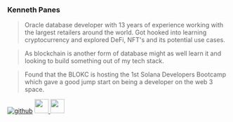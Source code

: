 ### Kenneth Panes
> Oracle database developer with 13 years of experience working with the largest retailers around the world. Got hooked into learning cryptocurrency and explored DeFi, NFT's and its potential use cases. 

> As blockchain is another form of database might as well learn it and looking to build something out of my tech stack. 

> Found that the BLOKC is hosting the 1st Solana Developers Bootcamp which gave a good jump start on being a developer on the web 3 space.

[![github](https://github.com/kanutokalasag.png?size=32)](https://www.github.com/kanutokalasag)
<a target="_blank" href="https://twitter.com/kapkalasag">
  <img src="https://raw.githubusercontent.com/dheereshagrwal/colored-icons/master/svg/twitter-rounded-square.svg" height="32" />
</a>
<a target="_blank" href="https://www.linkedin.com/in/kennethpanes">
  <img src="https://raw.githubusercontent.com/dheereshagrwal/colored-icons/master/svg/linkedin.svg" height="32" />
</a>

